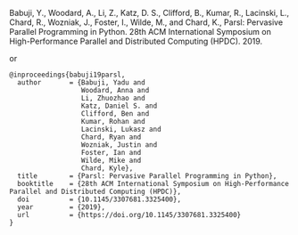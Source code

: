 Babuji, Y., Woodard, A., Li, Z., Katz, D. S., Clifford, B., Kumar, R., Lacinski, L., Chard, R., Wozniak, J., Foster, I., Wilde, M., and Chard, K., Parsl: Pervasive Parallel Programming in Python. 28th ACM International Symposium on High-Performance Parallel and Distributed Computing (HPDC). 2019.

or

```{tex}
@inproceedings{babuji19parsl,
  author       = {Babuji, Yadu and
                  Woodard, Anna and
                  Li, Zhuozhao and
                  Katz, Daniel S. and
                  Clifford, Ben and
                  Kumar, Rohan and
                  Lacinski, Lukasz and
                  Chard, Ryan and 
                  Wozniak, Justin and
                  Foster, Ian and 
                  Wilde, Mike and
                  Chard, Kyle},
  title        = {Parsl: Pervasive Parallel Programming in Python},
  booktitle    = {28th ACM International Symposium on High-Performance Parallel and Distributed Computing (HPDC)},
  doi          = {10.1145/3307681.3325400},
  year         = {2019},
  url          = {https://doi.org/10.1145/3307681.3325400}
}
```
